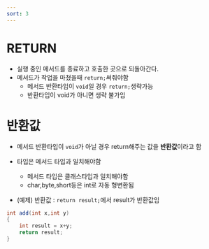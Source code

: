 ```yaml
---
sort: 3
---
```


# RETURN

- 실행 중인 메서드를 종료하고 호출한 곳으로 되돌아간다.
- 메서드가 작업을 마쳤을때 ```return;```써줘야함
  - 메서드 반환타입이 ```void```일 경우 ```return;```생략가능
  - 반환타입이 void가 아니면 생략 불가임

# 반환값
- 메서드 반환타입이 ```void```가 아닐 경우 return해주는 값을 **반환값**이라고 함
- 타입은 메서드 타입과 일치해야함
  - 메서드 타입은 클래스타입과 일치해야함
  - char,byte,short등은 int로 자동 형변환됨

- (예제) 반환값 : ```return result;```에서 result가 반환값임
```java
int add(int x,int y)
{
    int result = x+y;
    return result; 
}
```
